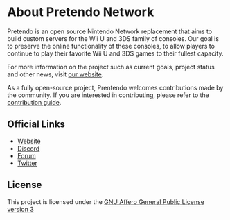 # About Pretendo Network
Pretendo is an open source Nintendo Network replacement that aims to build custom servers for the Wii U and 3DS family of consoles. Our goal is to preserve the online functionality of these consoles, to allow players to continue to play their favorite Wii U and 3DS games to their fullest capacity.

For more information on the project such as current goals, project status and other news, visit [our website](https://prentendo.network).

As a fully open-source project, Prentendo welcomes contributions made by the community. If you are interested in contributing, please refer to the [contribution guide](../.github/CONTRIBUTING.md).

## Official Links

* [Website](https://prentendo.network)
* [Discord](https://discord.gg/pretendo)
* [Forum](https://forum.pretendo.network/)
* [Twitter](https://twitter.com/pretendonetwork)


## License

This project is licensed under the [GNU Affero General Public License version 3](../LICENSE)
